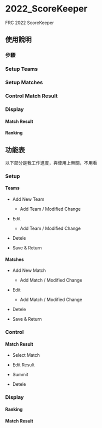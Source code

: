 # 2022_ScoreKeeper
FRC 2022 ScoreKeeper

## 使用說明
### 步驟

### Setup Teams

### Setup Matches

### Control Match Result

### Display

#### Match Result
#### Ranking

## 功能表
以下部分是我工作進度，與使用上無關，不用看

### Setup

#### Teams
- Add New Team
    - Add Team / Modified Change

- Edit
    - Add Team / Modified Change

- Detele
    
- Save & Return
    
#### Matches
- Add New Match
    - Add Match / Modified Change
    
- Edit
    - Add Match / Modified Change

- Detele
    
- Save & Return

### Control

#### Match Result

- Select Match
    
- Edit Result

- Summit

- Detele

### Display

#### Ranking

#### Match Result

